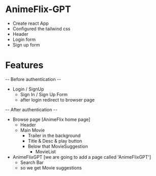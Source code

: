 # AnimeFlix-GPT

- Create react App
- Configured the tailwind css
- Header
- Login form
- Sign up form


# Features

-- Before authentication --
- Login / SignUp
    - Sign In / Sign Up Form
    - after login redirect to browser page

-- After authentication --
- Browse page [AnimeFlix home page]
    - Header
    - Main Movie
        - Trailer in the background
        - Title & Desc & play button
        - Below that MovieSuggestion
            - MovieList
- AnimeFlixGPT  [we are going to add a page called 'AnimeFlixGPT'] 
    - Search Bar
    - so we get Movie suggestions

